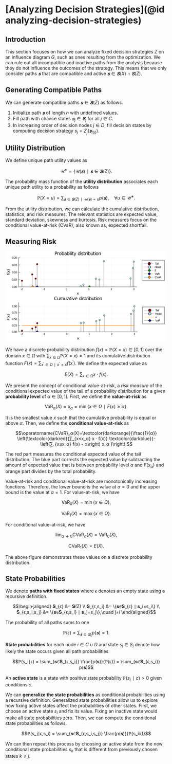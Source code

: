 # [Analyzing Decision Strategies](@id analyzing-decision-strategies)
## Introduction
This section focuses on how we can analyze fixed decision strategies $Z$ on an influence diagram $G$, such as ones resulting from the optimization. We can rule out all incompatible and inactive paths from the analysis because they do not influence the outcomes of the strategy. This means that we only consider paths $𝐬$ that are compatible and active $𝐬 \in 𝐒(X) \cap 𝐒(Z)$.


## Generating Compatible Paths
We can generate compatible paths $𝐬∈𝐒(Z)$ as follows.

1) Initialize path $𝐬$ of length $n$ with undefined values.
2) Fill path with chance states $𝐬_j∈𝐒_j$ for all $j∈C.$
3) In increasing order of decision nodes $j∈D$, fill decision states by computing decision strategy $s_j=Z_j(𝐬_{I(j)}).$


## Utility Distribution
We define unique path utility values as

$$\mathcal{U}^∗=\{\mathcal{U}(𝐬)∣𝐬∈𝐒(Z)\}.$$

The probability mass function of the **utility distribution** associates each unique path utility to a probability as follows

$$ℙ(X=u)=∑_{𝐬∈𝐒(Z)∣\mathcal{U}(𝐬)=u} p(𝐬),\quad ∀u∈\mathcal{U}^∗.$$

From the utility distribution, we can calculate the cumulative distribution, statistics, and risk measures. The relevant statistics are expected value, standard deviation, skewness and kurtosis. Risk measures focus on the conditional value-at-risk (CVaR), also known as, expected shortfall.


## Measuring Risk
![](figures/risk_measures.svg)

We have a discrete probability distribution $f(x)=ℙ(X=x)∈[0, 1]$ over the domain $x∈Ω$ with $∑_{x∈Ω}ℙ(X=x)=1$ and its cumulative distribution function $F(x) = ∑_{x^′∈Ω∣x^′≤x}f(x^′).$ We define the expected value as

$$E(X)=∑_{x∈Ω} x ⋅ f(x).$$

We present the concept of conditional value-at-risk, a *risk measure* of the conditional expected value of the tail of a probability distribution for a given **probability level** of $α∈[0, 1].$ First, we define the **value-at-risk** as

$$\operatorname{VaR}_α(X) = x_α = \min\{x∈Ω ∣ F(x) ≥ α\}.$$

It is the smallest value $x$ such that the cumulative probability is equal or above $α.$ Then, we define the **conditional value-at-risk** as

$$\operatorname{CVaR}_α(X)=\textcolor{darkorange}{\frac{1}{α}} \left(\textcolor{darkred}{∑_{x≤x_α} x ⋅ f(x)} \textcolor{darkblue}{- \left(∑_{x≤x_α} f(x) - α\right) x_α }\right).$$

The red part measures the conditional expected value of the tail distribution. The blue part corrects the expected value by subtracting the amount of expected value that is between probability level $α$ and $F(x_α)$ and orange part divides by the total probability.

Value-at-risk and conditional value-at-risk are monotonically increasing functions. Therefore, the lower bound is the value at $α=0$ and the upper bound is the value at $α=1.$ For value-at-risk, we have

$$\operatorname{VaR}_0(X) = \min \{x∈Ω\},$$

$$\operatorname{VaR}_1(X) = \max \{x∈Ω\}.$$

For conditional value-at-risk, we have

$$\lim_{α→0} \operatorname{CVaR}_α(X) = \operatorname{VaR}_0(X),$$

$$\operatorname{CVaR}_1(X) = E(X).$$

The above figure demonstrates these values on a discrete probability distribution.


## State Probabilities
We denote **paths with fixed states** where $ϵ$ denotes an empty state using a recursive definition.

$$\begin{aligned}
𝐒_{ϵ} &= 𝐒(Z) \\
𝐒_{ϵ,s_i} &= \{𝐬∈𝐒_{ϵ} ∣ 𝐬_i=s_i\} \\
𝐒_{ϵ,s_i,s_j} &= \{𝐬∈𝐒_{ϵ,s_i} ∣ 𝐬_j=s_j\},\quad j≠i
\end{aligned}$$

The probability of all paths sums to one

$$ℙ(ϵ) = \sum_{𝐬∈𝐒_ϵ} p(𝐬) = 1.$$

**State probabilities** for each node $i∈C∪D$ and state $s_i∈S_i$ denote how likely the state occurs given all path probabilities

$$ℙ(s_i∣ϵ) = \sum_{𝐬∈𝐒_{ϵ,s_i}} \frac{p(𝐬)}{ℙ(ϵ)} = \sum_{𝐬∈𝐒_{ϵ,s_i}} p(𝐬)$$

An **active state** is a state with positive state probability $ℙ(s_i∣c)>0$ given conditions $c.$

We can **generalize the state probabilities** as conditional probabilities using a recursive definition. Generalized state probabilities allow us to explore how fixing active states affect the probabilities of other states. First, we choose an active state $s_i$ and fix its value. Fixing an inactive state would make all state probabilities zero. Then, we can compute the conditional state probabilities as follows.

$$ℙ(s_j∣ϵ,s_i) = \sum_{𝐬∈𝐒_{ϵ,s_i,s_j}} \frac{p(𝐬)}{ℙ(s_i∣ϵ)}$$

We can then repeat this process by choosing an active state from the new conditional state probabilities $s_k$ that is different from previously chosen states $k≠j.$
